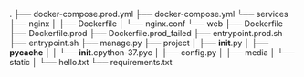 .
├── docker-compose.prod.yml
├── docker-compose.yml
└── services
    ├── nginx
    │   ├── Dockerfile
    │   └── nginx.conf
    └── web
        ├── Dockerfile
        ├── Dockerfile.prod
        ├── Dockerfile.prod_failed
        ├── entrypoint.prod.sh
        ├── entrypoint.sh
        ├── manage.py
        ├── project
        │   ├── __init__.py
        │   ├── __pycache__
        │   │   └── __init__.cpython-37.pyc
        │   ├── config.py
        │   ├── media
        │   └── static
        │       └── hello.txt
        └── requirements.txt
